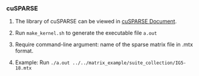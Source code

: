 ### cuSPARSE

1. The library of cuSPARSE can be viewed in [cuSPARSE Document](https://docs.nvidia.com/cuda/cusparse/).

2. Run `make_kernel.sh` to generate the executable file `a.out`

3. Require command-line argument: name of the sparse matrix file in .mtx format.

4. Example: Run `./a.out ../../matrix_example/suite_collection/IG5-18.mtx`